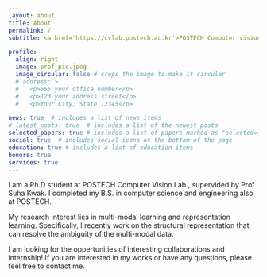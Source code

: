 ```yaml
---
layout: about
title: About
permalink: /
subtitle: <a href='https://cvlab.postech.ac.kr'>POSTECH Computer vision lab.</a> kdwon@postech.ac.kr

profile:
  align: right
  image: prof_pic.jpeg
  image_circular: false # crops the image to make it circular
  # address: >
  #   <p>555 your office number</p>
  #   <p>123 your address street</p>
  #   <p>Your City, State 12345</p>

news: true  # includes a list of news items
# latest_posts: true  # includes a list of the newest posts
selected_papers: true # includes a list of papers marked as "selected={true}"
social: true  # includes social icons at the bottom of the page
education: true # includes a list of education items
honors: true
services: true
---
```


I am a Ph.D student at POSTECH Computer Vision Lab., supervided by Prof. Suha Kwak.
I completed my B.S. in computer science and engineering also at POSTECH.

My research interest lies in multi-modal learning and representation learning.
Specifically, I recently work on the structural representation that can resolve the ambiguity of the multi-modal data. 

I am looking for the oppertunities of interesting collaborations and internship! 
If you are interested in my works or have any questions, please feel free to contact me.
